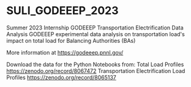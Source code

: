 # SULI_GODEEEP_2023
Summer 2023 Internship GODEEEP Transportation Electrification Data Analysis
GODEEEP experimental data analysis on transportation load's impact on total load
for Balancing Authorities (BAs)

More information at https://godeeep.pnnl.gov/

Download the data for the Python Notebooks from: 
Total Load Profiles https://zenodo.org/record/8067472
Transportation Electrification Load Profiles https://zenodo.org/record/8065137

